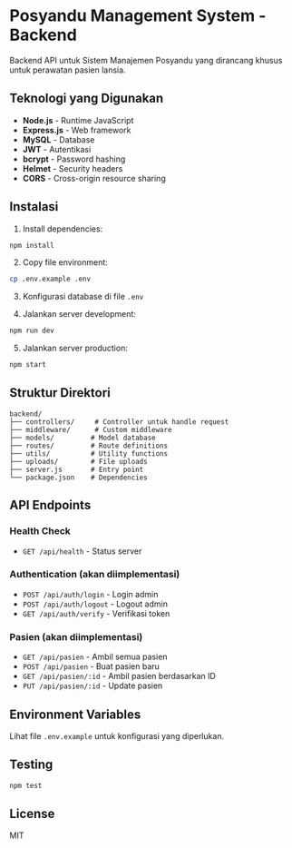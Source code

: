 # Posyandu Management System - Backend

Backend API untuk Sistem Manajemen Posyandu yang dirancang khusus untuk perawatan pasien lansia.

## Teknologi yang Digunakan

- **Node.js** - Runtime JavaScript
- **Express.js** - Web framework
- **MySQL** - Database
- **JWT** - Autentikasi
- **bcrypt** - Password hashing
- **Helmet** - Security headers
- **CORS** - Cross-origin resource sharing

## Instalasi

1. Install dependencies:
```bash
npm install
```

2. Copy file environment:
```bash
cp .env.example .env
```

3. Konfigurasi database di file `.env`

4. Jalankan server development:
```bash
npm run dev
```

5. Jalankan server production:
```bash
npm start
```

## Struktur Direktori

```
backend/
├── controllers/     # Controller untuk handle request
├── middleware/      # Custom middleware
├── models/         # Model database
├── routes/         # Route definitions
├── utils/          # Utility functions
├── uploads/        # File uploads
├── server.js       # Entry point
└── package.json    # Dependencies
```

## API Endpoints

### Health Check
- `GET /api/health` - Status server

### Authentication (akan diimplementasi)
- `POST /api/auth/login` - Login admin
- `POST /api/auth/logout` - Logout admin
- `GET /api/auth/verify` - Verifikasi token

### Pasien (akan diimplementasi)
- `GET /api/pasien` - Ambil semua pasien
- `POST /api/pasien` - Buat pasien baru
- `GET /api/pasien/:id` - Ambil pasien berdasarkan ID
- `PUT /api/pasien/:id` - Update pasien

## Environment Variables

Lihat file `.env.example` untuk konfigurasi yang diperlukan.

## Testing

```bash
npm test
```

## License

MIT